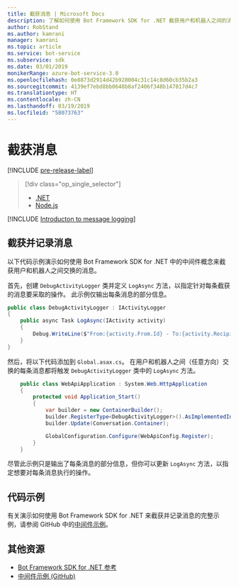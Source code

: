 ```yaml
---
title: 截获消息 | Microsoft Docs
description: 了解如何使用 Bot Framework SDK for .NET 截获用户和机器人之间的消息。
author: RobStand
ms.author: kamrani
manager: kamrani
ms.topic: article
ms.service: bot-service
ms.subservice: sdk
ms.date: 03/01/2019
monikerRange: azure-bot-service-3.0
ms.openlocfilehash: 0e8873d2914d42b928004c31c14c8d60cb35b2a3
ms.sourcegitcommit: 4139ef7ebd8bb0648b8af2406f348b147817d4c7
ms.translationtype: HT
ms.contentlocale: zh-CN
ms.lasthandoff: 03/19/2019
ms.locfileid: "58073763"
---
```

# <a name="intercept-messages"></a>截获消息

[!INCLUDE [pre-release-label](../includes/pre-release-label-v3.md)]

> [!div class="op_single_selector"]
> - [.NET](../dotnet/bot-builder-dotnet-middleware.md)
> - [Node.js](../nodejs/bot-builder-nodejs-intercept-messages.md)

[!INCLUDE [Introducton to message logging](../includes/snippet-message-logging-intro.md)]

## <a name="intercept-and-log-messages"></a>截获并记录消息

以下代码示例演示如何使用 Bot Framework SDK for .NET 中的中间件概念来截获用户和机器人之间交换的消息。 

首先，创建 `DebugActivityLogger` 类并定义 `LogAsync` 方法，以指定针对每条截获的消息要采取的操作。 此示例仅输出每条消息的部分信息。

```cs
public class DebugActivityLogger : IActivityLogger
{
    public async Task LogAsync(IActivity activity)
    {
        Debug.WriteLine($"From:{activity.From.Id} - To:{activity.Recipient.Id} - Message:{activity.AsMessageActivity()?.Text}");
    }
}
```

然后，将以下代码添加到 `Global.asax.cs`。  在用户和机器人之间（任意方向）交换的每条消息都将触发 `DebugActivityLogger` 类中的 `LogAsync` 方法。 

```cs
    public class WebApiApplication : System.Web.HttpApplication
    {
        protected void Application_Start()
        {
            var builder = new ContainerBuilder();
            builder.RegisterType<DebugActivityLogger>().AsImplementedInterfaces().InstancePerDependency();
            builder.Update(Conversation.Container);

            GlobalConfiguration.Configure(WebApiConfig.Register);
        }
    }
```

尽管此示例只是输出了每条消息的部分信息，但你可以更新 `LogAsync` 方法，以指定想要对每条消息执行的操作。 

## <a name="sample-code"></a>代码示例 

有关演示如何使用 Bot Framework SDK for .NET 来截获并记录消息的完整示例，请参阅 GitHub 中的<a href="https://github.com/Microsoft/BotBuilder-Samples/tree/v3-sdk-samples/CSharp/core-Middleware" target="_blank">中间件示例</a>。 

## <a name="additional-resources"></a>其他资源

- <a href="/dotnet/api/?view=botbuilder-3.11.0" target="_blank">Bot Framework SDK for .NET 参考</a>
- <a href="https://github.com/Microsoft/BotBuilder-Samples/tree/v3-sdk-samples/CSharp/core-Middleware" target="_blank">中间件示例 (GitHub)</a>
